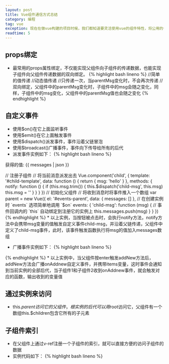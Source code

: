 ```yaml
---
layout: post
title: Vue组件通信方式总结
category: 编程
tag: vue
exception: 现在在做vue构建的项目时候，我们都知道要灵活使用vue的组件特性，将公用的代码提取出来，放在组件中，以提高代码的复用率。但组件与组件之间需要传递数据时，如果没有弄清vue组件通信的方法，就显得很吃力了。最近我总结了下这方面的知识，下面归类分享一下..
readtime: 5
---
```


## props绑定
* 最常用的props属性绑定，不仅能实现父组件向子组件的传递数据，也能实现子组件向父组件传递数据的双向绑定。
{% highlight bash lineno %}
<children :msg="将数据传递到子组件"></children> //简单的值传递
<children :msg="parentMsg"></children> //动态值传递
<children :msg.once="parentMsg"></children> //只传递一次，当parentMsg变化时，不会再次传递
<children :msg.sync="parentMsg"></children> //双向绑定，父组件中的parentMsg变化时，子组件中的msg会随之变化，同样，子组件中的msg变化，父组件中的parentMsg值也会随之变化
{% endhighlight %}
## 自定义事件
* 使用$on()在它上面监听事件
* 使用$emit()在它上面触发事件
* 使用$dispatch()派发事件，事件沿着父链冒泡
* 使用$broadcast()广播事件，事件向下传导给所有的后代
* 派发事件实例如下：
{% highlight bash lineno %}
<!-- 子组件模板 -->
<template id="child-template">
  <input v-model="msg">
  <button v-on:click="notify">派发事件</button>
</template>
<!-- 父组件模板 -->
<div id="events-parent">
  <p>获得的值: {{ messages | json }}</p>
  <child></child>
</div>
<!-- 具体实现 -->
// 注册子组件
// 将当前消息派发出去
Vue.component('child', {
  template: '#child-template',
  data: function () {
    return { msg: 'hello' }
  },
  methods: {
    notify: function () {
      if (this.msg.trim()) {
        this.$dispatch('child-msg', this.msg)
        this.msg = ''
      }
    }
  }
})
// 初始化父组件
// 将收到消息时将事件推入一个数组
var parent = new Vue({
  el: '#events-parent',
  data: {
    messages: []
  },
  // 在创建实例时 `events` 选项简单地调用 `$on`
  events: {
    'child-msg': function (msg) {
      // 事件回调内的 `this` 自动绑定到注册它的实例上
      this.messages.push(msg)
    }
  }
})
{% endhighlight %}
* 以上实例，当按钮被点击时，会执行notify方法，notify方法中会携带msg变量的值触发自定义事件child-msg，并沿着父链传递，父组件中定义了child-msg事件，此时，该事件触发函数执行将msg的值加入messages数组

* 广播事件实例如下：
{% highlight bash lineno %}
<!-- 父组件代码(parent.vue) -->
<template>
<div id="app">
	<input v-model="newItem" @keyup.enter="addNew"/>
</div>
</template>
<script>
export default {
	new Vue({
	    el: '#app',
		methods: {
		  addNew: function() {
		    this.$broadcast('onAddnew', this.items)
		  }
		}
	})
}
</script>
<!-- 子组件1中代码(child1.vue) -->
<script>
export default {
	events: {
	    'onAddnew': function(items){
	      console.log("子组件1中获得数据：" + items)
	    }
	}
}
</script>
<!-- 子组件2中代码(child2.vue) -->
<script>
export default {
	events: {
	    'onAddnew': function(items){
	      console.log("子组件2中获得数据：" + items)
	    }
	}
}
</script>
{% endhighlight %}
* 以上实例中，当父组件按enter触发addNew方法后，addNew方法会广播onAddnew自定义事件，并携带items变量，这时事件会通知到当前实例的全部后代，当子组件1和子组件2收到onAddnew事件，就会触发对应的函数，输出收到的变量值

## 通过实例来访问
* this.$parent访问它的父组件，根实例的后代可以用$root访问它，父组件有一个数组this.$children包含它所有的子元素

## 子组件索引
* 在父组件上通过v-ref注册一个子组件的索引，就可以直接方便的访问子组件的数据
* 实例代码如下：
{% highlight bash lineno %}
<template>
<div id="parent">
    <child v-ref:child03></child>
    <child v-ref=child04></child>
</div>
<template>
<script>
export default {
    new vue({
        el: "",
        data: function() {
            return {
                msg: ""
            }
        },
        method: {
            getChildInfo: function() {
                var child03 = this.$refs.child03; // 获取子组件child03对象
                var child04 = this.$refs.child04; // 获取子组件child04对象
            }
        }
    })
}
</script>
{% endhighlight %}
* 以上代码就可以直接获取child03组件和child04组件对象

## 总结一下
* 实际项目中，我们一般都是使用前两种方式，即通过props绑定和自定义事件来完成父子组件之间的数据传递，后两种方式，即通过实例和通过索引ref虽然操作起来更简单，但违背了vue组件化的思想，即组件的状态需要自身来维护或变更，最好不要让其他组件也能修改当前组件的数据或状态，这样容易造成混乱

## 资料参考
* [vue官方教程-组件](http://v1-cn.vuejs.org/guide/components.html)
* [vue跨组件通信的几种方法](http://www.tuicool.com/articles/jyM32mA)
* [vue.js组件与组件之间的通信](http://blog.csdn.net/qq_24122593/article/details/53010758)